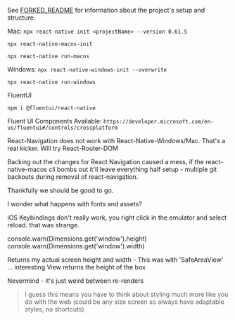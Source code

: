 See [FORKED_README]('./FORKED_README.md') for information about the project's setup and structure.

Mac:
`npx react-native init <projectName> --version 0.61.5`

`npx react-native-macos-init`

`npx react-native run-macos`

Windows:
`npx react-native-windows-init --overwrite`

`npx react-native run-windows`

FluentUI

`npm i @fluentui/react-native`

Fluent UI Components Available: `https://developer.microsoft.com/en-us/fluentui#/controls/crossplatform`

React-Navigation does not work with React-Native-Windows/Mac. That's a real kicker. Will try React-Router-DOM

Backing out the changes for React Navigation caused a mess, if the react-native-macos cli bombs out it'll leave everything half setup - multiple git backouts during removal of react-navigation.

Thankfully we should be good to go.

I wonder what happens with fonts and assets?

iOS Keybindings don't really work, you right click in the emulator and select reload. that was strange.

console.warn(Dimensions.get('window').height)
console.warn(Dimensions.get('window').width)

Returns my actual screen height and width - This was with 'SafeAreaView' ... interesting View returns the height of the box

Nevermind - it's just weird between re-renders

> I guess this means you have to think about styling much more like you do with the web (could be any size screen so always have adaptable styles, no shortcuts)
